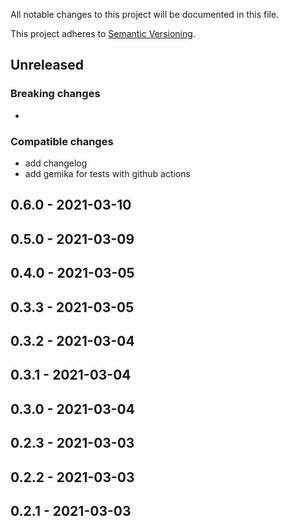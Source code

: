 All notable changes to this project will be documented in this file.

This project adheres to [Semantic Versioning](http://semver.org/spec/v2.0.0.html).


## Unreleased

### Breaking changes

- 

### Compatible changes

- add changelog
- add gemika for tests with github actions

## 0.6.0 - 2021-03-10
## 0.5.0 - 2021-03-09
## 0.4.0 - 2021-03-05
## 0.3.3 - 2021-03-05
## 0.3.2 - 2021-03-04 
## 0.3.1 - 2021-03-04
## 0.3.0 - 2021-03-04
## 0.2.3 - 2021-03-03
## 0.2.2 - 2021-03-03
## 0.2.1 - 2021-03-03 
